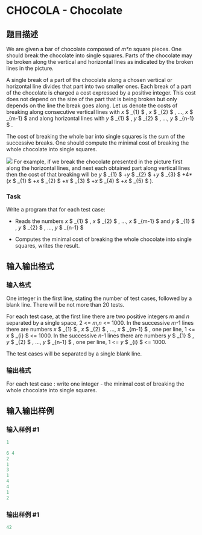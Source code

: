# CHOCOLA - Chocolate

## 题目描述

 We are given a bar of chocolate composed of _m\*n_ square pieces. One should break the chocolate into single squares. Parts of the chocolate may be broken along the vertical and horizontal lines as indicated by the broken lines in the picture.

A single break of a part of the chocolate along a chosen vertical or horizontal line divides that part into two smaller ones. Each break of a part of the chocolate is charged a cost expressed by a positive integer. This cost does not depend on the size of the part that is being broken but only depends on the line the break goes along. Let us denote the costs of breaking along consecutive vertical lines with _x_ $ _{1} $ , _x_ $ _{2} $ , ..., _x_ $ _{m-1} $ and along horizontal lines with _y_ $ _{1} $ , _y_ $ _{2} $ , ..., _y_ $ _{n-1} $ .

The cost of breaking the whole bar into single squares is the sum of the successive breaks. One should compute the minimal cost of breaking the whole chocolate into single squares.

![](https://cdn.luogu.com.cn/upload/vjudge_pic/SP247/d946f1b5c5abfd00fabc4818fe6448b3f0a5276b.png) For example, if we break the chocolate presented in the picture first along the horizontal lines, and next each obtained part along vertical lines then the cost of that breaking will be _y_ $ _{1} $ +_y_ $ _{2} $ +_y_ $ _{3} $ +4\*(_x_ $ _{1} $ +_x_ $ _{2} $ +_x_ $ _{3} $ +_x_ $ _{4} $ +_x_ $ _{5} $ ).

### Task

Write a program that for each test case:

- Reads the numbers _x_ $ _{1} $ , _x_ $ _{2} $ , ..., _x_ $ _{m-1} $ and _y_ $ _{1} $ , _y_ $ _{2} $ , ..., _y_ $ _{n-1} $

- Computes the minimal cost of breaking the whole chocolate into single squares, writes the result.

## 输入输出格式

### 输入格式

 One integer in the first line, stating the number of test cases, followed by a blank line. There will be not more than 20 tests.

For each test case, at the first line there are two positive integers _m_ and _n_ separated by a single space, 2 <= _m_,_n_ <= 1000. In the successive _m_-1 lines there are numbers _x_ $ _{1} $ , _x_ $ _{2} $ , ..., _x_ $ _{m-1} $ , one per line, 1 <= _x_ $ _{i} $ <= 1000. In the successive _n_-1 lines there are numbers _y_ $ _{1} $ , _y_ $ _{2} $ , ..., _y_ $ _{n-1} $ , one per line, 1 <= _y_ $ _{i} $ <= 1000.

The test cases will be separated by a single blank line.

### 输出格式

 For each test case : write one integer - the minimal cost of breaking the whole chocolate into single squares.

## 输入输出样例

### 输入样例 #1

```cpp
1

6 4
2
1
3
1
4
4
1
2
```


### 输出样例 #1

```cpp
42
```


